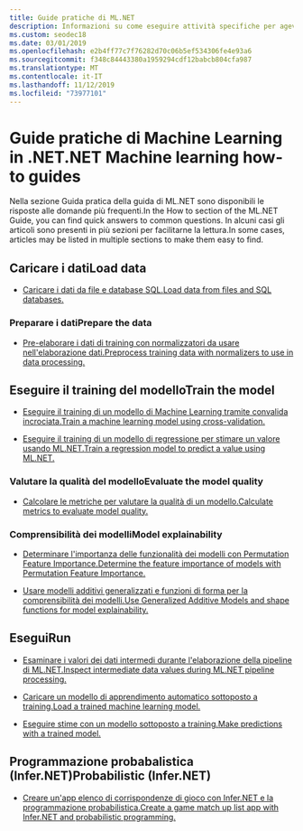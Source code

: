 ```yaml
---
title: Guide pratiche di ML.NET
description: Informazioni su come eseguire attività specifiche per agevolare la creazione di soluzioni di intelligenza artificiale personalizzate e l'integrazione di Machine Learning nelle applicazioni .NET.
ms.custom: seodec18
ms.date: 03/01/2019
ms.openlocfilehash: e2b4ff77c7f76282d70c06b5ef534306fe4e93a6
ms.sourcegitcommit: f348c84443380a1959294cdf12babcb804cfa987
ms.translationtype: MT
ms.contentlocale: it-IT
ms.lasthandoff: 11/12/2019
ms.locfileid: "73977101"
---
```

# <a name="net-machine-learning-how-to-guides"></a><span data-ttu-id="af386-103">Guide pratiche di Machine Learning in .NET</span><span class="sxs-lookup"><span data-stu-id="af386-103">.NET Machine learning how-to guides</span></span>

<span data-ttu-id="af386-104">Nella sezione Guida pratica della guida di ML.NET sono disponibili le risposte alle domande più frequenti.</span><span class="sxs-lookup"><span data-stu-id="af386-104">In the How to section of the ML.NET Guide, you can find quick answers to common questions.</span></span> <span data-ttu-id="af386-105">In alcuni casi gli articoli sono presenti in più sezioni per facilitarne la lettura.</span><span class="sxs-lookup"><span data-stu-id="af386-105">In some cases, articles may be listed in multiple sections to make them easy to find.</span></span>

## <a name="load-data"></a><span data-ttu-id="af386-106">Caricare i dati</span><span class="sxs-lookup"><span data-stu-id="af386-106">Load data</span></span>

* [<span data-ttu-id="af386-107">Caricare i dati da file e database SQL.</span><span class="sxs-lookup"><span data-stu-id="af386-107">Load data from files and SQL databases.</span></span>](load-data-ml-net.md)

### <a name="prepare-the-data"></a><span data-ttu-id="af386-108">Preparare i dati</span><span class="sxs-lookup"><span data-stu-id="af386-108">Prepare the data</span></span>

* [<span data-ttu-id="af386-109">Pre-elaborare i dati di training con normalizzatori da usare nell'elaborazione dati.</span><span class="sxs-lookup"><span data-stu-id="af386-109">Preprocess training data with normalizers to use in data processing.</span></span>](normalizers-preprocess-data-ml-net.md)

## <a name="train-the-model"></a><span data-ttu-id="af386-110">Eseguire il training del modello</span><span class="sxs-lookup"><span data-stu-id="af386-110">Train the model</span></span>

* [<span data-ttu-id="af386-111">Eseguire il training di un modello di Machine Learning tramite convalida incrociata.</span><span class="sxs-lookup"><span data-stu-id="af386-111">Train a machine learning model using cross-validation.</span></span>](train-machine-learning-model-cross-validation-ml-net.md)

* [<span data-ttu-id="af386-112">Eseguire il training di un modello di regressione per stimare un valore usando ML.NET.</span><span class="sxs-lookup"><span data-stu-id="af386-112">Train a regression model to predict a value using ML.NET.</span></span>](train-machine-learning-model-ml-net.md)

### <a name="evaluate-the-model-quality"></a><span data-ttu-id="af386-113">Valutare la qualità del modello</span><span class="sxs-lookup"><span data-stu-id="af386-113">Evaluate the model quality</span></span>

* [<span data-ttu-id="af386-114">Calcolare le metriche per valutare la qualità di un modello.</span><span class="sxs-lookup"><span data-stu-id="af386-114">Calculate metrics to evaluate model quality.</span></span>](verify-model-quality-ml-net.md)

### <a name="model-explainability"></a><span data-ttu-id="af386-115">Comprensibilità dei modelli</span><span class="sxs-lookup"><span data-stu-id="af386-115">Model explainability</span></span>

* [<span data-ttu-id="af386-116">Determinare l'importanza delle funzionalità dei modelli con Permutation Feature Importance.</span><span class="sxs-lookup"><span data-stu-id="af386-116">Determine the feature importance of models with Permutation Feature Importance.</span></span>](explain-machine-learning-model-permutation-feature-importance-ml-net.md)

* [<span data-ttu-id="af386-117">Usare modelli additivi generalizzati e funzioni di forma per la comprensibilità dei modelli.</span><span class="sxs-lookup"><span data-stu-id="af386-117">Use Generalized Additive Models and shape functions for model explainability.</span></span>](use-gams-for-model-explainability.md)

## <a name="run"></a><span data-ttu-id="af386-118">Esegui</span><span class="sxs-lookup"><span data-stu-id="af386-118">Run</span></span>

* [<span data-ttu-id="af386-119">Esaminare i valori dei dati intermedi durante l'elaborazione della pipeline di ML.NET.</span><span class="sxs-lookup"><span data-stu-id="af386-119">Inspect intermediate data values during ML.NET pipeline processing.</span></span>](inspect-intermediate-data-ml-net.md)

* [<span data-ttu-id="af386-120">Caricare un modello di apprendimento automatico sottoposto a training.</span><span class="sxs-lookup"><span data-stu-id="af386-120">Load a trained machine learning model.</span></span>](save-load-machine-learning-models-ml-net.md)

* [<span data-ttu-id="af386-121">Eseguire stime con un modello sottoposto a training.</span><span class="sxs-lookup"><span data-stu-id="af386-121">Make predictions with a trained model.</span></span>](machine-learning-model-predictions-ml-net.md)

## <a name="probabilistic-infernet"></a><span data-ttu-id="af386-122">Programmazione probabalistica (Infer.NET)</span><span class="sxs-lookup"><span data-stu-id="af386-122">Probabilistic (Infer.NET)</span></span>

* [<span data-ttu-id="af386-123">Creare un'app elenco di corrispondenze di gioco con Infer.NET e la programmazione probabilistica.</span><span class="sxs-lookup"><span data-stu-id="af386-123">Create a game match up list app with Infer.NET and probabilistic programming.</span></span>](matchup-app-infer-net.md)
